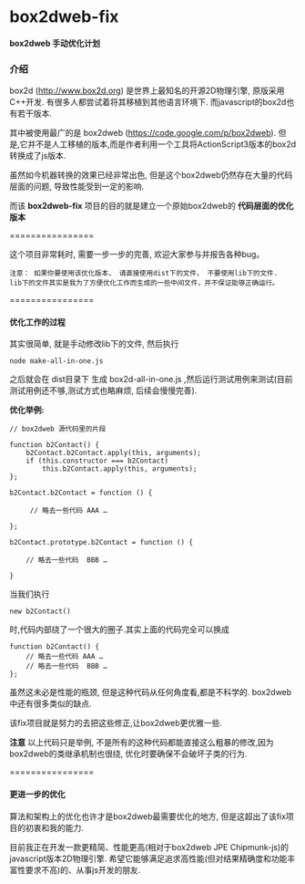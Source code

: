 box2dweb-fix
============
**box2dweb 手动优化计划**


### 介绍

box2d (<http://www.box2d.org>) 是世界上最知名的开源2D物理引擎, 原版采用C++开发. 有很多人都尝试着将其移植到其他语言环境下. 而javascript的box2d也有若干版本.


其中被使用最广的是 box2dweb (<https://code.google.com/p/box2dweb>). 但是,它并不是人工移植的版本,而是作者利用一个工具将ActionScript3版本的box2d转换成了js版本.

虽然如今机器转换的效果已经非常出色, 但是这个box2dweb仍然存在大量的代码层面的问题, 导致性能受到一定的影响.

而该 **box2dweb-fix** 项目的目的就是建立一个原始box2dweb的 **代码层面的优化版本** 


================


这个项目非常耗时, 需要一步一步的完善, 欢迎大家参与并报告各种bug。


	注意： 如果你要使用该优化版本， 请直接使用dist下的文件， 不要使用lib下的文件.
	lib下的文件其实是我为了方便优化工作而生成的一些中间文件，并不保证能够正确运行。

================

#### 优化工作的过程

其实很简单, 就是手动修改lib下的文件, 然后执行 

	node make-all-in-one.js

之后就会在 dist目录下 生成 box2d-all-in-one.js ,然后运行测试用例来测试(目前测试用例还不够,测试方式也略麻烦, 后续会慢慢完善).


**优化举例:**

	// box2dweb 源代码里的片段
	
	function b2Contact() {
		b2Contact.b2Contact.apply(this, arguments);
		if (this.constructor === b2Contact)
			this.b2Contact.apply(this, arguments);
	};
	
    b2Contact.b2Contact = function () {

         // 略去一些代码 AAA …

    };

    b2Contact.prototype.b2Contact = function () {

        // 略去一些代码  BBB …

    }

当我们执行

	new b2Contact()
	
时,代码内部绕了一个很大的圈子.其实上面的代码完全可以换成

	function b2Contact() {
		// 略去一些代码 AAA …
		// 略去一些代码  BBB …
	};
	
虽然这未必是性能的瓶颈, 但是这种代码从任何角度看,都是不科学的. box2dweb中还有很多类似的缺点.

该fix项目就是努力的去把这些修正,让box2dweb更优雅一些.

**注意** 以上代码只是举例, 不是所有的这种代码都能直接这么粗暴的修改,因为box2dweb的类继承机制也很绕, 优化时要确保不会破坏子类的行为.

	

================

#### 更进一步的优化

算法和架构上的优化也许才是box2dweb最需要优化的地方, 但是这超出了该fix项目的初衷和我的能力.

目前我正在开发一款更精简、性能更高(相对于box2dweb JPE Chipmunk-js)的javascript版本2D物理引擎. 希望它能够满足追求高性能(但对结果精确度和功能丰富性要求不高)的、从事js开发的朋友.








